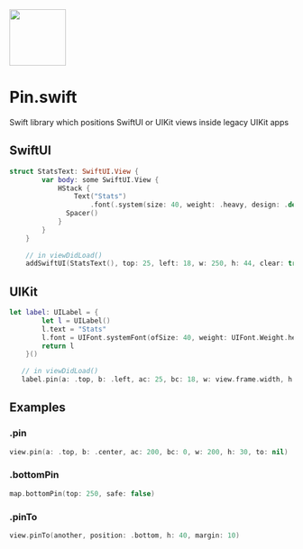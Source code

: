 <img src="https://i.imgur.com/49wEe0fl.png" width="100"/>

# Pin.swift
Swift library which positions SwiftUI or UIKit views inside legacy UIKit apps


## SwiftUI
```swift
struct StatsText: SwiftUI.View {
        var body: some SwiftUI.View {
            HStack {
                Text("Stats")
                    .font(.system(size: 40, weight: .heavy, design: .default))
              Spacer()
            }
        }
    }
    
    // in viewDidLoad()
    addSwiftUI(StatsText(), top: 25, left: 18, w: 250, h: 44, clear: true)
```

## UIKit
```swift
let label: UILabel = {
        let l = UILabel()
        l.text = "Stats"
        l.font = UIFont.systemFont(ofSize: 40, weight: UIFont.Weight.heavy)
        return l
    }()
   
   // in viewDidLoad()
   label.pin(a: .top, b: .left, ac: 25, bc: 18, w: view.frame.width, h: 44, to: nil)
```


## Examples

### .pin
```swift
view.pin(a: .top, b: .center, ac: 200, bc: 0, w: 200, h: 30, to: nil)
```

### .bottomPin
```swift
map.bottomPin(top: 250, safe: false)
```

### .pinTo
```swift
view.pinTo(another, position: .bottom, h: 40, margin: 10)
```

